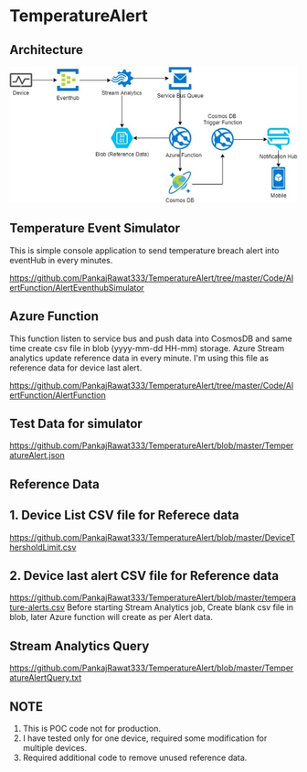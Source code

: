 # TemperatureAlert

## Architecture
![alt text](https://github.com/PankajRawat333/TemperatureAlert/blob/master/TemperatureAlert%20(1).jpg)

## Temperature Event Simulator
This is simple console application to send temperature breach alert into eventHub in every minutes.

https://github.com/PankajRawat333/TemperatureAlert/tree/master/Code/AlertFunction/AlertEventhubSimulator

## Azure Function
This function listen to service bus and push data into CosmosDB and same time create csv file in blob (yyyy-mm-dd HH-mm) storage. Azure Stream analytics update reference data in every minute. I'm using this file as reference data for device last alert.

https://github.com/PankajRawat333/TemperatureAlert/tree/master/Code/AlertFunction/AlertFunction

   
## Test Data for simulator
https://github.com/PankajRawat333/TemperatureAlert/blob/master/TemperatureAlert.json

## Reference Data
## 1. Device List CSV file for Referece data
https://github.com/PankajRawat333/TemperatureAlert/blob/master/DeviceThersholdLimit.csv
## 2. Device last alert CSV file for Reference data 
https://github.com/PankajRawat333/TemperatureAlert/blob/master/temperature-alerts.csv
Before starting Stream Analytics job, Create blank csv file in blob, later Azure function will create as per Alert data.

## Stream Analytics Query
https://github.com/PankajRawat333/TemperatureAlert/blob/master/TemperatureAlertQuery.txt

## NOTE
1. This is POC code not for production.
1. I have tested only for one device, required some modification for multiple devices.
2. Required additional code to remove unused reference data.
